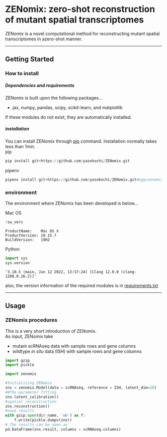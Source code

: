 # ZENomix: zero-shot reconstruction of mutant spatial transcriptomes

ZENomix is a novel computational method for reconstructing mutant spatial transcriptomes in azero-shot manner.
***
## Getting Started
### How to install
##### Dependencies and requirements
ZENomix is built upon the following packages...
- jax, numpy, pandas, scipy, scikit-learn, and matplotlib

If these modules do not exist, they are automatically installed.
##### installation
You can install ZENomix through [pip](https://pypi.org/project/pip/) command. Installation normally takes less than 1min. <br> 
pip
```python
pip install git+https://github.com/yasokochi/ZENomix.git
```
pipenv
```python
pipenv install git+https://github.com/yasokochi/ZENomix.git#egg=zenomix
```

### environment
The environment where ZENomix has been developed is below...

Mac OS
```python
!sw_vers
```

    ProductName:	Mac OS X
    ProductVersion:	10.15.7
    BuildVersion:	19H2


Python
```python
import sys
sys.version
```

    '3.10.5 (main, Jun 12 2022, 13:57:24) [Clang 12.0.0 (clang-1200.0.26.2)]'
also, the version information of the required modules is in [requirements.txt](requirements.txt)
***
## Usage
### ZENomix procedures
This is a very short introduction of ZENomix.<br>
As input, ZENomix take

- mutant scRNAseq data with sample rows and gene columns
- wildtype *in situ* data (ISH) with sample rows and gene columns


```python
import gzip
import pickle

import zenomix

#Initializing ZENomix
znx = zenomix.Model(data = scRNAseq, reference = ISH, latent_dim=20)
##The parameter fitting
znx.latent_calibration()
#spatial reconstruction
znx.reconstruction()
#save results
with gzip.open(dir_name, 'wb') as f:
    f.write(pickle.dumps(znx))
# The results can be seen as
pd.DataFrame(znx.result, columns = scRNAseq.columns)
```
